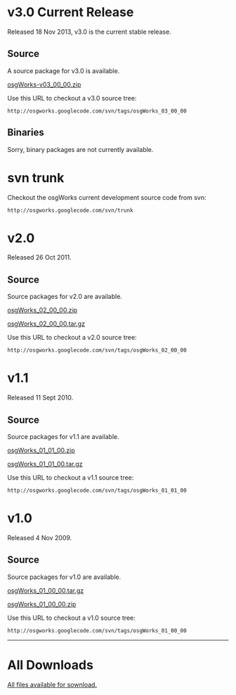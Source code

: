 


# v3.0 Current Release #

Released 18 Nov 2013, v3.0 is the current stable release.


## Source ##

A source package for v3.0 is available.

[osgWorks-v03\_00\_00.zip](https://drive.google.com/file/d/0B2kjcsFgFhsONkpvZklsM0F4ODQ/edit?usp=sharing)

Use this URL to checkout a v3.0 source tree:

`http://osgworks.googlecode.com/svn/tags/osgWorks_03_00_00`


## Binaries ##

Sorry, binary packages are not currently available.


# svn trunk #

Checkout the osgWorks current development source code from svn:

`http://osgworks.googlecode.com/svn/trunk`


# v2.0 #

Released 26 Oct 2011.

## Source ##

Source packages for v2.0 are available.

[osgWorks\_02\_00\_00.zip](http://osgworks.googlecode.com/files/osgWorks_02_00_00.zip)

[osgWorks\_02\_00\_00.tar.gz](http://osgworks.googlecode.com/files/osgWorks_02_00_00.tar.gz)

Use this URL to checkout a v2.0 source tree:

`http://osgworks.googlecode.com/svn/tags/osgWorks_02_00_00`


# v1.1 #

Released 11 Sept 2010.

## Source ##

Source packages for v1.1 are available.

[osgWorks\_01\_01\_00.zip](http://osgworks.googlecode.com/files/osgWorks_01_01_00.zip)

[osgWorks\_01\_01\_00.tar.gz](http://osgworks.googlecode.com/files/osgWorks_01_01_00.tar.gz)

Use this URL to checkout a v1.1 source tree:

`http://osgworks.googlecode.com/svn/tags/osgWorks_01_01_00`


# v1.0 #

Released 4 Nov 2009.

## Source ##

Source packages for v1.0 are available.

[osgWorks\_01\_00\_00.tar.gz](http://osgworks.googlecode.com/files/osgWorks_01_00_00.tar.gz)

[osgWorks\_01\_00\_00.zip](http://osgworks.googlecode.com/files/osgWorks_01_00_00.zip)

Use this URL to checkout a v1.0 source tree:

`http://osgworks.googlecode.com/svn/tags/osgWorks_01_00_00`



---


# All Downloads #

[All files available for sownload.](http://code.google.com/p/osgworks/downloads/list)
